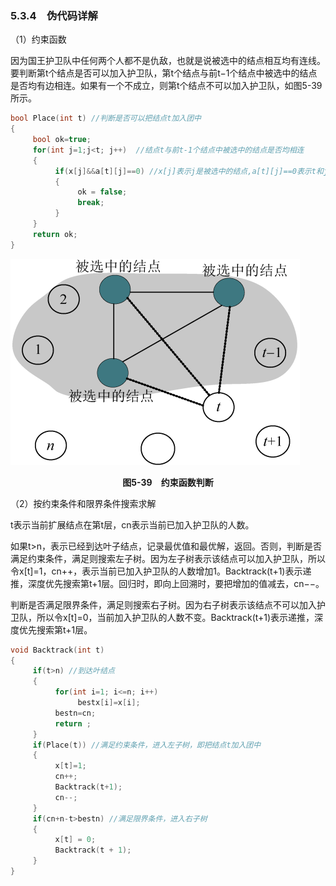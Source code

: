 ### 5.3.4　伪代码详解

（1）约束函数

因为国王护卫队中任何两个人都不是仇敌，也就是说被选中的结点相互均有连线。要判断第t个结点是否可以加入护卫队，第t个结点与前t−1个结点中被选中的结点是否均有边相连。如果有一个不成立，则第t个结点不可以加入护卫队，如图5-39所示。

```c
bool Place(int t) //判断是否可以把结点t加入团中
{  
     bool ok=true;
     for(int j=1;j<t; j++)  //结点t与前t-1个结点中被选中的结点是否均相连
     {
          if(x[j]&&a[t][j]==0) //x[j]表示j是被选中的结点,a[t][j]==0表示t和j没边相连
          {
               ok = false;
               break;
          }
     }
     return ok;
}
```

![566.png](../images/566.png)
<center class="my_markdown"><b class="my_markdown">图5-39　约束函数判断</b></center>

（2）按约束条件和限界条件搜索求解

t表示当前扩展结点在第t层，cn表示当前已加入护卫队的人数。

如果t>n，表示已经到达叶子结点，记录最优值和最优解，返回。否则，判断是否满足约束条件，满足则搜索左子树。因为左子树表示该结点可以加入护卫队，所以令x[t]=1，cn++，表示当前已加入护卫队的人数增加1。Backtrack(t+1)表示递推，深度优先搜索第t+1层。回归时，即向上回溯时，要把增加的值减去，cn−−。

判断是否满足限界条件，满足则搜索右子树。因为右子树表示该结点不可以加入护卫队，所以令x[t]=0，当前加入护卫队的人数不变。Backtrack(t+1)表示递推，深度优先搜索第t+1层。

```c
void Backtrack(int t) 
{
     if(t>n) //到达叶结点
     {
          for(int i=1; i<=n; i++)
               bestx[i]=x[i];
          bestn=cn;
          return ;
     }
     if(Place(t)) //满足约束条件，进入左子树，即把结点t加入团中
     {
          x[t]=1;
          cn++;
          Backtrack(t+1);
          cn--;
     }
     if(cn+n-t>bestn) //满足限界条件，进入右子树
     {
          x[t] = 0;
          Backtrack(t + 1);
     }
}
```

